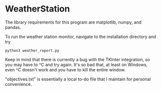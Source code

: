 # WeatherStation

The library requirements for this program are matplotlib, numpy, and pandas.

To run the weather station monitor, navigate to the installation directory and try

`python3 weather_report.py`

Keep in mind that there is currently a bug with the TKInter integration, so you may have to ^C and try again.
It's so bad that, at least on Windows, even ^C doesn't work and you have to kill the entire window.

"objectives.txt" is essentially a local to-do file that I maintain for personal convenience.
